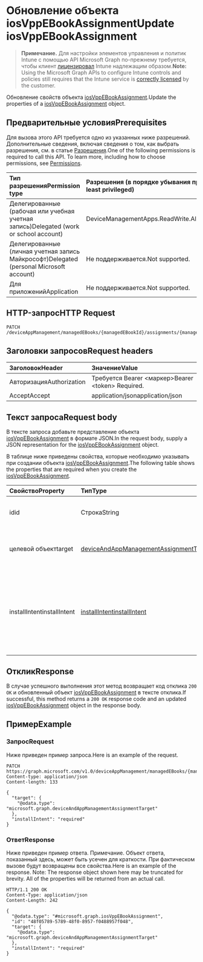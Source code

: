 # <a name="update-iosvppebookassignment"></a><span data-ttu-id="f320c-101">Обновление объекта iosVppEBookAssignment</span><span class="sxs-lookup"><span data-stu-id="f320c-101">Update iosVppEBookAssignment</span></span>

> <span data-ttu-id="f320c-102">**Примечание.** Для настройки элементов управления и политик Intune с помощью API Microsoft Graph по-прежнему требуется, чтобы клиент [лицензировал](https://go.microsoft.com/fwlink/?linkid=839381) Intune надлежащим образом.</span><span class="sxs-lookup"><span data-stu-id="f320c-102">**Note:** Using the Microsoft Graph APIs to configure Intune controls and policies still requires that the Intune service is [correctly licensed](https://go.microsoft.com/fwlink/?linkid=839381) by the customer.</span></span>

<span data-ttu-id="f320c-103">Обновление свойств объекта [iosVppEBookAssignment](../resources/intune_books_iosvppebookassignment.md).</span><span class="sxs-lookup"><span data-stu-id="f320c-103">Update the properties of a [iosVppEBookAssignment](../resources/intune_books_iosvppebookassignment.md) object.</span></span>
## <a name="prerequisites"></a><span data-ttu-id="f320c-104">Предварительные условия</span><span class="sxs-lookup"><span data-stu-id="f320c-104">Prerequisites</span></span>
<span data-ttu-id="f320c-p101">Для вызова этого API требуется одно из указанных ниже разрешений. Дополнительные сведения, включая сведения о том, как выбрать разрешения, см. в статье [Разрешения](../../../concepts/permissions_reference.md).</span><span class="sxs-lookup"><span data-stu-id="f320c-p101">One of the following permissions is required to call this API. To learn more, including how to choose permissions, see [Permissions](../../../concepts/permissions_reference.md).</span></span>

|<span data-ttu-id="f320c-107">Тип разрешения</span><span class="sxs-lookup"><span data-stu-id="f320c-107">Permission type</span></span>|<span data-ttu-id="f320c-108">Разрешения (в порядке убывания привилегий)</span><span class="sxs-lookup"><span data-stu-id="f320c-108">Permissions (from most to least privileged)</span></span>|
|:---|:---|
|<span data-ttu-id="f320c-109">Делегированные (рабочая или учебная учетная запись)</span><span class="sxs-lookup"><span data-stu-id="f320c-109">Delegated (work or school account)</span></span>|<span data-ttu-id="f320c-110">DeviceManagementApps.ReadWrite.All</span><span class="sxs-lookup"><span data-stu-id="f320c-110">DeviceManagementApps.ReadWrite.All</span></span>|
|<span data-ttu-id="f320c-111">Делегированные (личная учетная запись Майкрософт)</span><span class="sxs-lookup"><span data-stu-id="f320c-111">Delegated (personal Microsoft account)</span></span>|<span data-ttu-id="f320c-112">Не поддерживается.</span><span class="sxs-lookup"><span data-stu-id="f320c-112">Not supported.</span></span>|
|<span data-ttu-id="f320c-113">Для приложений</span><span class="sxs-lookup"><span data-stu-id="f320c-113">Application</span></span>|<span data-ttu-id="f320c-114">Не поддерживается.</span><span class="sxs-lookup"><span data-stu-id="f320c-114">Not supported.</span></span>|

## <a name="http-request"></a><span data-ttu-id="f320c-115">HTTP-запрос</span><span class="sxs-lookup"><span data-stu-id="f320c-115">HTTP Request</span></span>
<!-- {
  "blockType": "ignored"
}
-->
``` http
PATCH /deviceAppManagement/managedEBooks/{managedEBookId}/assignments/{managedEBookAssignmentId}
```

## <a name="request-headers"></a><span data-ttu-id="f320c-116">Заголовки запросов</span><span class="sxs-lookup"><span data-stu-id="f320c-116">Request headers</span></span>
|<span data-ttu-id="f320c-117">Заголовок</span><span class="sxs-lookup"><span data-stu-id="f320c-117">Header</span></span>|<span data-ttu-id="f320c-118">Значение</span><span class="sxs-lookup"><span data-stu-id="f320c-118">Value</span></span>|
|:---|:---|
|<span data-ttu-id="f320c-119">Авторизация</span><span class="sxs-lookup"><span data-stu-id="f320c-119">Authorization</span></span>|<span data-ttu-id="f320c-120">Требуется Bearer &lt;маркер&gt;</span><span class="sxs-lookup"><span data-stu-id="f320c-120">Bearer &lt;token&gt; Required.</span></span>|
|<span data-ttu-id="f320c-121">Accept</span><span class="sxs-lookup"><span data-stu-id="f320c-121">Accept</span></span>|<span data-ttu-id="f320c-122">application/json</span><span class="sxs-lookup"><span data-stu-id="f320c-122">application/json</span></span>|

## <a name="request-body"></a><span data-ttu-id="f320c-123">Текст запроса</span><span class="sxs-lookup"><span data-stu-id="f320c-123">Request body</span></span>
<span data-ttu-id="f320c-124">В тексте запроса добавьте представление объекта [iosVppEBookAssignment](../resources/intune_books_iosvppebookassignment.md) в формате JSON.</span><span class="sxs-lookup"><span data-stu-id="f320c-124">In the request body, supply a JSON representation for the [iosVppEBookAssignment](../resources/intune_books_iosvppebookassignment.md) object.</span></span>

<span data-ttu-id="f320c-125">В таблице ниже приведены свойства, которые необходимо указывать при создании объекта [iosVppEBookAssignment](../resources/intune_books_iosvppebookassignment.md).</span><span class="sxs-lookup"><span data-stu-id="f320c-125">The following table shows the properties that are required when you create the [iosVppEBookAssignment](../resources/intune_books_iosvppebookassignment.md).</span></span>

|<span data-ttu-id="f320c-126">Свойство</span><span class="sxs-lookup"><span data-stu-id="f320c-126">Property</span></span>|<span data-ttu-id="f320c-127">Тип</span><span class="sxs-lookup"><span data-stu-id="f320c-127">Type</span></span>|<span data-ttu-id="f320c-128">Описание</span><span class="sxs-lookup"><span data-stu-id="f320c-128">Description</span></span>|
|:---|:---|:---|
|<span data-ttu-id="f320c-129">id</span><span class="sxs-lookup"><span data-stu-id="f320c-129">id</span></span>|<span data-ttu-id="f320c-130">Строка</span><span class="sxs-lookup"><span data-stu-id="f320c-130">String</span></span>|<span data-ttu-id="f320c-131">Ключ объекта.</span><span class="sxs-lookup"><span data-stu-id="f320c-131">Key of the entity.</span></span> <span data-ttu-id="f320c-132">Наследуется от объекта [managedEBookAssignment](../resources/intune_books_managedebookassignment.md).</span><span class="sxs-lookup"><span data-stu-id="f320c-132">Inherited from [managedEBookAssignment](../resources/intune_books_managedebookassignment.md)</span></span>|
|<span data-ttu-id="f320c-133">целевой объект</span><span class="sxs-lookup"><span data-stu-id="f320c-133">target</span></span>|[<span data-ttu-id="f320c-134">deviceAndAppManagementAssignmentTarget</span><span class="sxs-lookup"><span data-stu-id="f320c-134">deviceAndAppManagementAssignmentTarget</span></span>](../resources/intune_shared_deviceandappmanagementassignmenttarget.md)|<span data-ttu-id="f320c-135">Цель назначения электронной книги.</span><span class="sxs-lookup"><span data-stu-id="f320c-135">The assignment target for eBook.</span></span> <span data-ttu-id="f320c-136">Наследуется от объекта [managedEBookAssignment](../resources/intune_books_managedebookassignment.md).</span><span class="sxs-lookup"><span data-stu-id="f320c-136">Inherited from [managedEBookAssignment](../resources/intune_books_managedebookassignment.md)</span></span>|
|<span data-ttu-id="f320c-137">installIntent</span><span class="sxs-lookup"><span data-stu-id="f320c-137">installIntent</span></span>|[<span data-ttu-id="f320c-138">installIntent</span><span class="sxs-lookup"><span data-stu-id="f320c-138">installIntent</span></span>](../resources/intune_shared_installintent.md)|<span data-ttu-id="f320c-p104">Намерение установки для электронной книги. Наследуется от [managedEBookAssignment](../resources/intune_books_managedebookassignment.md). Возможные значения: `available`, `required`, `uninstall`, `availableWithoutEnrollment`.</span><span class="sxs-lookup"><span data-stu-id="f320c-p104">The install intent for eBook. Inherited from [managedEBookAssignment](../resources/intune_books_managedebookassignment.md). The possible values are: `available`, `required`, `uninstall`, `availableWithoutEnrollment`.</span></span>|



## <a name="response"></a><span data-ttu-id="f320c-142">Отклик</span><span class="sxs-lookup"><span data-stu-id="f320c-142">Response</span></span>
<span data-ttu-id="f320c-143">В случае успешного выполнения этот метод возвращает код отклика `200 OK` и обновленный объект [iosVppEBookAssignment](../resources/intune_books_iosvppebookassignment.md) в тексте отклика.</span><span class="sxs-lookup"><span data-stu-id="f320c-143">If successful, this method returns a `200 OK` response code and an updated [iosVppEBookAssignment](../resources/intune_books_iosvppebookassignment.md) object in the response body.</span></span>

## <a name="example"></a><span data-ttu-id="f320c-144">Пример</span><span class="sxs-lookup"><span data-stu-id="f320c-144">Example</span></span>
### <a name="request"></a><span data-ttu-id="f320c-145">Запрос</span><span class="sxs-lookup"><span data-stu-id="f320c-145">Request</span></span>
<span data-ttu-id="f320c-146">Ниже приведен пример запроса.</span><span class="sxs-lookup"><span data-stu-id="f320c-146">Here is an example of the request.</span></span>
``` http
PATCH https://graph.microsoft.com/v1.0/deviceAppManagement/managedEBooks/{managedEBookId}/assignments/{managedEBookAssignmentId}
Content-type: application/json
Content-length: 133

{
  "target": {
    "@odata.type": "microsoft.graph.deviceAndAppManagementAssignmentTarget"
  },
  "installIntent": "required"
}
```

### <a name="response"></a><span data-ttu-id="f320c-147">Ответ</span><span class="sxs-lookup"><span data-stu-id="f320c-147">Response</span></span>
<span data-ttu-id="f320c-p105">Ниже приведен пример ответа. Примечание. Объект ответа, показанный здесь, может быть усечен для краткости. При фактическом вызове будут возвращены все свойства.</span><span class="sxs-lookup"><span data-stu-id="f320c-p105">Here is an example of the response. Note: The response object shown here may be truncated for brevity. All of the properties will be returned from an actual call.</span></span>
``` http
HTTP/1.1 200 OK
Content-Type: application/json
Content-Length: 242

{
  "@odata.type": "#microsoft.graph.iosVppEBookAssignment",
  "id": "48f05789-5789-48f0-8957-f0488957f048",
  "target": {
    "@odata.type": "microsoft.graph.deviceAndAppManagementAssignmentTarget"
  },
  "installIntent": "required"
}
```








